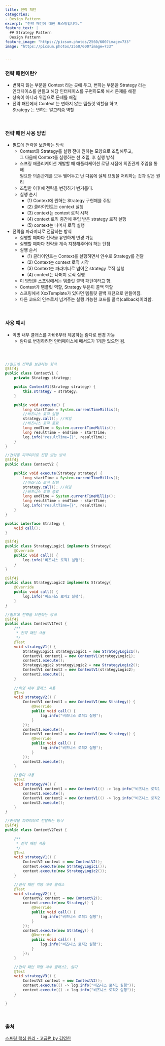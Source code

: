 ```yaml
---
title: 전략 패턴
categories:
- Design Pattern
excerpt: "전략 패턴에 대한 포스팅입니다."
feature_text: |
  ## Strategy Pattern
  Design Pattern
feature_image: "https://picsum.photos/2560/600?image=733"
image: "https://picsum.photos/2560/600?image=733"


---
```


### 전략 패턴이란?
- 변하지 않는 부분을 Context 라는 곳에 두고, 변하는 부분을 Strategy 라는 <br> 인터페이스를 만들고 해당 인터페이스를 구현하도록 해서 문제를 해결
- 상속이 아니라 위임으로 문제를 해결
- 전략 패턴에서 Context 는 변하지 않는 템플릿 역할을 하고, <br> Strategy 는 변하는 알고리즘 역할

<br>

### 전략 패턴 사용 방법
- 필드에 전략을 보관하는 방식
	+ Context와 Strategy를 실행 전에 원하는 모양으로 조립해두고, <br> 그 다음에 Context를 실행하는 선 조립, 후 실행 방식
	+ 스프링 애플리케이션 개발할 때 애플리케이션 로딩 시점에 의존관계 주입을 통해 <br> 필요한 의존관계를 모두 맺어두고 난 다음에 실제 요청을 처리하는 것과 같은 원리
	+ 조립한 이후에 전략을 변경하기 번거롭다.
	+ 실행 순서
        - (1) Context에 원하는 Strategy 구현체를 주입
        - (2) 클라이언트는 context 실행
        - (3) context는 context 로직 시작
        - (4) context 로직 중간에 주입 받은 strategy 로직 실행
        - (5) context는 나머지 로직 실행
- 전략을 파라미터로 전달하는 방식
	+ 실행할 때마다 전략을 유연하게 변경 가능
	+ 실행할 때마다 전략을 계속 지정해주어야 하는 단점
	+ 실행 순서
        - (1) 클라이언트는 Context를 실행하면서 인수로 Strategy를 전달
        - (2) Context는 context 로직 시작
        - (3) Context는 파라미터로 넘어온 strategy 로직 실행
        - (4) context는 나머지 로직 실행
	+ 이 방법을 스프링에서는 템플릿 콜백 패턴이라고 함.
	+ Context가 템플릿 역할, Strategy 부분이 콜백 역할
	+ 스프링에서 XxxTemplate가 있다면 템플릿 콜백 패턴으로 만들어짐.
	+ 다른 코드의 인수로서 넘겨주는 실행 가능한 코드를 콜백(callback)이라함.

<br>

### 사용 예시
- 익명 내부 클래스를 자바8부터 제공하는 람다로 변경 가능
    + 람다로 변경하려면 인터페이스에 메서드가 1개만 있으면 됨.

<br>

```java

//필드에 전략을 보관하는 형식
@Slf4j
public class ContextV1 {
    private Strategy strategy;

    public ContextV1(Strategy strategy) {
        this.strategy = strategy;
    }

    public void execute() {
        long startTime = System.currentTimeMillis();
        //비즈니스 로직 실행
        strategy.call(); //위임
        //비즈니스 로직 종료
        long endTime = System.currentTimeMillis();
        long resultTime = endTime - startTime;
        log.info("resultTime={}", resultTime);
    }
}

//전략을 파라미터로 전달 받는 방식
@Slf4j
public class ContextV2 {

    public void execute(Strategy strategy) {
        long startTime = System.currentTimeMillis();
        //비즈니스 로직 실행
        strategy.call(); //위임
        //비즈니스 로직 종료
        long endTime = System.currentTimeMillis();
        long resultTime = endTime - startTime;
        log.info("resultTime={}", resultTime);
    }
}

public interface Strategy {
    void call();
}

@Slf4j
public class StrategyLogic1 implements Strategy{
    @Override
    public void call() {
        log.info("비즈니스 로직1 실행");
    }
}

@Slf4j
public class StrategyLogic2 implements Strategy{
    @Override
    public void call() {
        log.info("비즈니스 로직2 실행");
    }
}

//필드에 전략을 보관하는 방식
@Slf4j
public class ContextV1Test {
    /**
     * 전략 패턴 사용
     */
    @Test
    void strategyV1() {
        StrategyLogic1 strategyLogic1 = new StrategyLogic1();
        ContextV1 context1 = new ContextV1(strategyLogic1);
        context1.execute();
        StrategyLogic2 strategyLogic2 = new StrategyLogic2();
        ContextV1 context2 = new ContextV1(strategyLogic2);
        context2.execute();
    }
    
    //익명 내부 클래스 사용
    @Test
    void strategyV2() {
        ContextV1 context1 = new ContextV1(new Strategy() {
            @Override
            public void call() {
                log.info("비즈니스 로직1 실행");
            }
        });
        context1.execute();
        ContextV1 context2 = new ContextV1(new Strategy() {
            @Override
            public void call() {
                log.info("비즈니스 로직2 실행");
            }
        });
        context2.execute();
    }

	//람다 사용
    @Test
    void strategyV4() {
        ContextV1 context1 = new ContextV1(() -> log.info("비즈니스 로직1 실행"));
        context1.execute();
        ContextV1 context2 = new ContextV1(() -> log.info("비즈니스 로직2 실행"));
        context2.execute();
    }
}

//전략을 파라미터로 전달하는 방식
@Slf4j
public class ContextV2Test {

    /**
     * 전략 패턴 적용
     */
    @Test
    void strategyV1() {
        ContextV2 context = new ContextV2();
        context.execute(new StrategyLogic1());
        context.execute(new StrategyLogic2());
    }

    //전략 패턴 익명 내부 클래스
    @Test
    void strategyV2() {
        ContextV2 context = new ContextV2();
        context.execute(new Strategy() {
            @Override
            public void call() {
                log.info("비즈니스 로직1 실행");
            }
        });
        context.execute(new Strategy() {
            @Override
            public void call() {
                log.info("비즈니스 로직2 실행");
            }
        });
    }

    //전략 패턴 익명 내부 클래스2, 람다
    @Test
    void strategyV3() {
        ContextV2 context = new ContextV2();
        context.execute(() -> log.info("비즈니스 로직1 실행"));
        context.execute(() -> log.info("비즈니스 로직2 실행"));
    }

}
```

<br>

### 출처

[스프링 핵심 원리 - 고급편 by 김영한](https://www.inflearn.com/course/%EC%8A%A4%ED%94%84%EB%A7%81-%ED%95%B5%EC%8B%AC-%EC%9B%90%EB%A6%AC-%EA%B3%A0%EA%B8%89%ED%8E%B8#)
